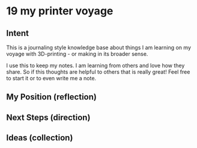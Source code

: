 # 19 my printer voyage

## Intent

This is a journaling style knowledge base about things I am learning on my voyage with 3D-printing - or making in its broader sense.

I use this to keep my notes.
I am learning from others and love how they share.
So if this thoughts are helpful to others that is really great!
Feel free to start it or to even write me a note.

## My Position (reflection)

## Next Steps (direction)

## Ideas (collection)